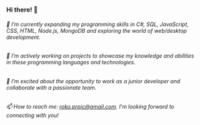 ### Hi there! 👋

###### 🌱 I’m currently expanding my programming skills in C#, SQL, JavaScript, CSS, HTML, Node.js, MongoDB and exploring the world of web/desktop development.</br>
###### 🔭 I’m actively working on projects to showcase my knowledge and abilities in these programming languages and technologies.</br>
###### 👯 I’m excited about the opportunity to work as a junior developer and collaborate with a passionate team.</br>
###### 📫 How to reach me: roko.prpic@gmail.com. I'm looking forward to connecting with you!</br>
